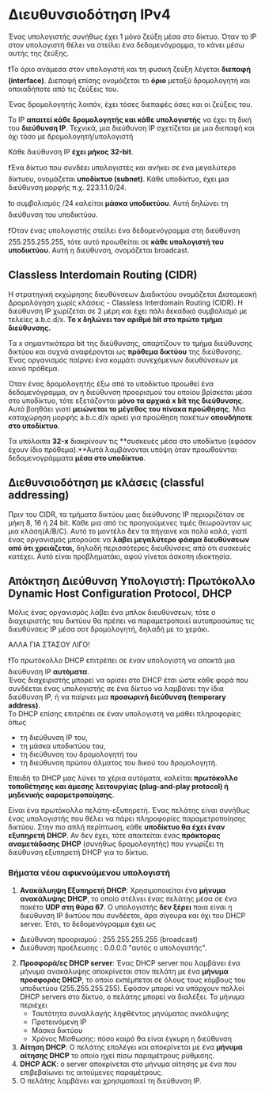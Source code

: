 # Διευθυνσιοδότηση IPv4

Ένας υπολογιστής συνήθως έχει 1 μόνο ζεύξη μέσα στο δίκτυο. Όταν το IP στον υπολογιστή θέλει να στείλει ένα δεδομενόγραμμα, το κάνει μέσω αυτής της ζεύξης.

❗Το όριο ανάμεσα στον υπολογιστή και τη φυσική ζεύξη λέγεται **διεπαφή (interface)**. Διεπαφή επίσης ονομάζεται το **όριο** μεταξύ δρομολογητή και οποιαδήποτε από τις ζεύξεις του.

Ένας δρομολογητής λοιπόν, έχει τόσες διεπαφές όσες και οι ζεύξεις του.

Το IP **απαιτεί κάθε δρομολογητής και κάθε υπολογιστής** να έχει τη δική του **διεύθυνση IP**. Τεχνικά, μια διεύθυνση IP σχετίζεται με μια διεπαφή και όχι τόσο  με δρομολογητή/υπολογιστή

Κάθε διεύθυνση IP **έχει μήκος 32-bit**.

❗Ένα δίκτυο που συνδέει υπολογιστές και ανήκει σε ένα μεγαλύτερο δίκτυου, ονομάζεται **υποδίκτυο (subnet)**. Κάθε υποδίκτυο, έχει μια διεύθυνση μορφής π.χ.  223.1.1.0/24. 

❗ο συμβολισμός /24 καλείται **μάσκα υποδικτύου**. Αυτή δηλώνει τη διεύθυνση του υποδικτύου.

❗Όταν ένας υπολογιστής στείλει ένα δεδομενόγραμμα στη διεύθυνση 255.255.255.255, τότε αυτό προωθείται σε **κάθε υπολογιστή του υποδικτύου**. Αυτή η διεύθυνση, ονομάζεται broadcast. 


## Classless Interdomain Routing (CIDR)

Η στρατηγική εκχώρησης διευθύνσεων Διαδικτύου ονομάζεται Διατομεακή Δρομολόγηση χωρίς κλάσεις - Classless Interdomain Routing (CIDR). Η διεύθυνση IP χωρίζεται σε 2 μέρη και έχει πάλι δεκαδικό συμβολισμό με τελείες a.b.c.d/x. **Το x δηλώνει τον αριθμό bit στο πρώτο τμήμα διεύθυνσης.**

Τα x σημαντικότερα bit της διεύθυνσης, απαρτίζουν το τμήμα διεύθυνσης δικτύου και συχνά αναφέρονται ως **πρόθεμα δικτύου** της διεύθυνσης.  
Ένας οργανισμός παίρνει ένα κομμάτι συνεχόμενων διευθύνσεων με κοινό πρόθεμα.

Όταν ένας δρομολογητής έξω από το υποδίκτυο προωθεί ένα δεδομενόγραμμα, αν η διεύθυνση προορισμού του οποίου βρίσκεται μέσα στο υποδίκτυο, τότε εξετάζονται **μόνο τα αρχικά x bit της διεύθυνσης**. Αυτό βοηθάει γιατί **μειώνεται το μέγεθος του πίνακα προώθησης.** Μια καταχώρηση μορφής a.b.c.d/x αρκεί για προώθηση πακέτων **οπουδήποτε στο υποδίκτυο**.

Τα υπόλοιπα **32-x** διακρίνουν τις **συσκευές μέσα στο υποδίκτυο (εφόσον έχουν ίδιο πρόθεμα).**Αυτά λαμβάνονται υπόψη όταν προωθούνται δεδομενογράμματα **μέσα στο υποδίκτυο**.

## Διεθυνσιοδότηση με κλάσεις (classful addressing)

Πριν του CIDR, τα τμήματα δικτύου μιας διεύθυνσης IP περιοριζόταν σε μήκη 8, 16 ή 24 bit. Κάθε μια από τις προηγούμενες τιμές θεωρούνταν ως μια κλάση(A/B/C). Αυτό το μοντέλο δεν τα πήγαινε και πολύ καλά, γιατί ένας οργανισμός μπορούσε να **λάβει μεγαλύτερο φάσμα διευθύνσεων από ότι χρειάζεται,** δηλαδή περισσότερες διευθύνσεις από ότι συσκευές κατέχει. Αυτό είναι προβληματάκι, αφού γίνεται άσκοπη ιδιοκτησία.

## Απόκτηση Διεύθυνση Υπολογιστή: Πρωτόκολλο Dynamic Host Configuration Protocol, DHCP

Μόλις ένας οργανισμός λάβει ένα μπλοκ διευθύνσεων, τότε ο διαχειριστής του δικτύου θα πρέπει να παραμετροποιεί αυτοπροσώπος τις διευθύνσεις IP μέσα σοτ δρομολογητή, δηλαδή με το χεράκι.

ΑΛΛΑ ΓΙΑ ΣΤΑΣΟΥ ΛΙΓΟ!

❗Το πρωτόκολλο DHCP επιτρέπει σε έναν υπολογιστή να αποκτά μια διεύθυνση IP **αυτόματα**.  
Ένας διαχειριστής μπορεί να ορίσει στο DHCP έτσι ώστε κάθε φορά που συνδέεται ένας υπολογιστής σε ένα δίκτυο να λαμβάνει την ίδια διεύθυνση ΙΡ, ή να παίρνει μια **προσωρινή διεύθυνση (temporary address)**.  
Το DHCP επίσης επιτρέπει σε έναν υπολογιστή να μάθει πληροφορίες όπως
 - τη διεύθυνση IP του,
 - τη μάσκα υποδικτύου του,
 - τη διεύθυνση του δρομολογητή του 
 - τη διεύθυνση πρώτου άλματος του δικού του δρομολογητή. 

Επειδή το DHCP μας λύνει τα χέρια αυτόματα, καλείται **πρωτόκολλο τοποθέτησης και άμεσης λειτουργίας (plug-and-play protocol) ή μηδενικής οαραμετροποίησης**.

Είναι ένα πρωτόκολλο πελάτη-εξυπηρετή. Ένας πελάτης είναι συνήθως ένας υπολογιστής που θέλει να πάρει πληροφορίες παραμετροποίησης δικτύου. Στην πιο απλή περίπτωση, κάθε **υποδίκτυο θα έχει έναν εξυπηρετή DHCP**. Αν δεν έχει, τότε απαιτείται ένας **πράκτορας αναμετάδοσης DHCP** (συνήθως δρομολογητής) που γνωρίζει τη διεύθυνση εξυπηρετή DHCP για το δίκτυο.

### Βήματα νέου αφικνούμενου υπολογιστή

1. **Ανακάλυηψη Εξυπηρετή DHCP**: Χρησιμοποιείται ένα **μήνυμα ανακάλυψης DHCP**, το οποίο στέλνει ένας πελάτης μέσα σε ένα πακέτο **UDP στη θύρα 67**. Ο υπολογιστής **δεν ξέρει** ποια είναι η διεύθυνση IP δικτύου που συνδέεται, άρα σίγουρα και όχι του DHCP server. Έτσι, το δεδομενόγραμμα έχει ως
  - Διεύθυνση προορισμού : 255.255.255.255 (broadcast)
  - Διεύθυνση προέλευσης : 0.0.0.0 "αυτός ο υπολογιστής".
2. **Προσφορά/ες DHCP server**: Ένας DHCP server που λαμβάνει ένα μήνυμα ανακάλυψης αποκρίνεται στον πελάτη με ένα **μήνυμα προσφοράς DHCP**, το οποίο εκπέμπεται σε όλους τους κόμβους του υποδικτύου (255.255.255.255). Εφόσον μπορεί να υπάρχουν πολλοί  DHCP servers στο δίκτυο, ο πελάτης μπορεί να διαλέξει. Το μήνυμα περιέχει
   - Ταυτότητα συναλλαγής ληφθέντος μηνύματος ανκάλυψης
   - Προτεινόμενη ΙΡ
   - Μάσκα δικτύου
   - Χρόνος Μίσθωσης: πόσο καιρό θα είναι έγκυρη η διεύθυνση
3. **Αίτηση DHCP**: Ο πελάτης επολέγει και αποκρίνεται με ένα **μήνυμα αίτησης DHCP** το οποίο ηχεί πίσω παραμέτρους ρύθμισης.
4. **DHCP ACK**: ο server αποκρίνεται στο μήνυμα αίτησης με ένα  που επιβεβαίωνει τις αιτούμενες παραμέτρους.
5. Ο πελάτης λαμβάνει και χρησιμοποιεί τη διεύθυνση IP. 